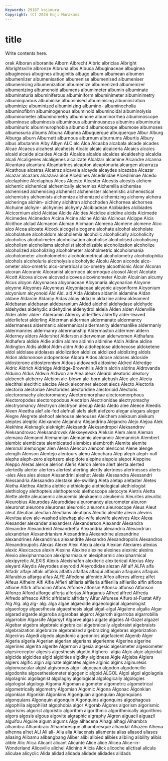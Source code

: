 ```yaml
---
Keywords: 29187 kojimura
Copyright: (C) 2024 Koji Murakami
---
```


# title

Write contents here.



orak Alboran alboranite Alborn Albrecht Albric albricias Albright
Albrightsville albronze Albruna albs Albuca Albuginaceae albuginea albugineous albugines albuginitis
albugo album albumean albumen albumeniizer albumenisation albumenise albumenised albumeniser albumenising
albumenization albumenize albumenized albumenizer albumenizing albumenoid albumens albumimeter albumin albuminate
albuminaturia albuminiferous albuminiform albuminimeter albuminimetry albuminiparous albuminise albuminised albuminising albuminization
albuminize albuminized albuminizing albumino- albuminocholia albuminofibrin albuminogenous albuminoid albuminoidal albuminolysis
albuminometer albuminometry albuminone albuminorrhea albuminoscope albuminose albuminosis albuminous albuminousness albumins
albuminuria albuminuric albuminurophobia albumoid albumoscope albumose albumoses albumosuria albums Albuna
Albunea Albuquerque albuquerque Albur Alburg Alburga alburn Alburnett alburnous alburnum
alburnums Alburtis Albury albus albutannin Alby Albyn ALC alc Alca
Alcaaba alcabala alcade alcades Alcae Alcaeus alcahest alcahests Alcaic alcaic
alcaiceria Alcaics alcaics alcaid alcaide alcaides Alcaids Alcalde alcalde alcaldes
alcaldeship alcaldia alcali Alcaligenes alcaligenes alcalizate Alcalzar alcamine Alcandre alcanna
Alcantara alcantara Alcantarines alcapton alcaptonuria alcargen alcarraza Alcathous alcatras Alcatraz
alcavala alcayde alcaydes alcazaba Alcazar alcazar alcazars alcazava alce Alcedines
Alcedinidae Alcedininae Alcedo alcelaphine Alcelaphus Alces Alceste Alcester Alcestis alcestis
alchem alchemic alchemical alchemically alchemies Alchemilla alchemise alchemised alchemising alchemist
alchemister alchemistic alchemistical alchemistry alchemists alchemize alchemized alchemizing alchemy alchera
alcheringa alchim- alchimy alchitran alchochoden Alchornea alchornea Alchuine alchym- alchymies
alchymy Alcibiadean Alcibiades alcibiades Alcicornium alcid Alcidae Alcide Alcides Alcidice
alcidine alcids Alcimede Alcimedes Alcimedon Alcina Alcine alcine Alcinia Alcinous
Alcippe Alcis Alcithoe alclad Alcmaeon Alcman Alcmaon Alcmena Alcmene alcmene
Alco alco Alcoa alcoate Alcock alcogel alcogene alcohate alcohol alcoholate
alcoholature alcoholdom alcoholemia alcoholic alcoholically alcoholicity alcoholics alcoholimeter alcoholisation alcoholise
alcoholised alcoholising alcoholism alcoholisms alcoholist alcoholizable alcoholization alcoholize alcoholized alcoholizing
alcoholmeter alcoholmetric alcoholomania alcoholometer alcoholometric alcoholometrical alcoholometry alcoholophilia alcohols alcoholuria
alcoholysis alcoholytic Alcolu Alcon alconde alco-ometer alco-ometric alco-ometrical alco-ometry alcoothionic
Alcor Alcoran alcoran Alcoranic Alcoranist alcornoco alcornoque alcosol Alcot Alcotate
Alcott Alcova alcove alcoved alcoves alcovinometer Alcuin Alcuinian alcumy Alcus
alcyon Alcyonacea alcyonacean Alcyonaria alcyonarian Alcyone alcyone Alcyones Alcyoneus Alcyoniaceae
alcyonic alcyoniform Alcyonium alcyonium alcyonoid Ald Ald. ald Alda Aldabra
aldamin aldamine Aldan aldane Aldarcie Aldarcy Aldas alday aldazin aldazine
aldea aldeament Aldebaran aldebaran aldebaranium Alded aldehol aldehydase aldehyde aldehydes
aldehydic aldehydine aldehydrol aldeia Alden alden Aldenville Alder alder alder-
Alderamin Aldercy alderflies alderfly alder-leaved alderliefest alderling Alderman alderman aldermanate
aldermancy aldermaness aldermanic aldermanical aldermanity aldermanlike aldermanly aldermanries aldermanry aldermanship
Aldermaston aldermen aldern Alderney alders Aldershot Alderson alderwoman alderwomen Aldhafara
Aldhafera aldide Aldie aldim aldime aldimin aldimine Aldin Aldine aldine
Aldington Aldis alditol Aldm aldm Aldo aldoheptose aldohexose aldoketene aldol
aldolase aldolases aldolization aldolize aldolized aldolizing aldols Aldon aldononose aldopentose
Aldora Aldos aldose aldoses aldoside aldosterone aldosteronism Aldous aldovandi aldoxime
Aldred Aldredge Aldric Aldrich Aldridge Aldridge-Brownhills Aldrin aldrin aldrins Aldrovanda
Alduino Aldus Aldwin Aldwon ale Alea aleak Aleardi aleatoric aleatory
alebench aleberry Alebion ale-blown ale-born alebush Alec alec Alecia alecithal
alecithic alecize Aleck aleconner alecost alecs Alecto Alectoria alectoria alectoriae
Alectorides alectoridine alectorioid Alectoris alectoromachy alectoromancy Alectoromorphae alectoromorphous Alectoropodes alectoropodous
Alectrion Alectrionidae alectryomachy alectryomancy Alectryon alectryon alecup Aleda Aledo alee
Aleece Aleedis Aleen Aleetha alef ale-fed alefnull alefs aleft alefzero
alegar alegars aleger Alegre Alegrete alehoof alehouse alehouses Aleichem aleikoum
aleikum aleiptes aleiptic Aleixandre Alejandra Alejandrina Alejandro Alejo Alejoa Alek
Alekhine Aleknagik aleknight Aleksandr Aleksandropol Aleksandrov Aleksandrovac Aleksandrovsk Alekseyevska Aleksin
Alem alem Aleman alemana Alemanni Alemannian Alemannic alemannic Alemannish Alembert
alembic alembicate alembicated alembics alembroth Alemite alemite alemmal alemonger alen
Alena Alencon alencon alencons Alene alenge alength Alenson Alentejo alentours
alenu Aleochara Alep aleph aleph-null alephs aleph-zero alephzero alepidote alepine
alepole alepot Aleppine Aleppo Aleras alerce alerion Aleris Aleron alerse
alert alerta alerted alertedly alerter alerters alertest alerting alertly alertness
alertnesses alerts -ales Ales ales alesan Alesandrini aleshot Alesia Alessandra
Alessandri Alessandria Alessandro alestake ale-swilling Aleta aletap aletaster Aletes Aletha
Alethea Alethia alethic alethiologic alethiological alethiologist alethiology alethopteis alethopteroid alethoscope
aletocyte Aletris Aletta Alette alette aleucaemic aleucemic aleukaemic aleukemic Aleurites
aleuritic Aleurobius Aleurodes Aleurodidae aleuromancy aleurometer aleuron aleuronat aleurone aleurones
aleuronic aleurons aleuroscope Aleus Aleut aleut Aleutian aleutian Aleutians aleutians
Aleutic aleutite alevin alevins Alevitsa alew ale-washed alewhap ale-wife alewife
alewives Alex Alexa Alexander alexander alexanders Alexanderson Alexandr Alexandra Alexandre
Alexandreid Alexandretta Alexandria alexandria Alexandrian alexandrian Alexandrianism Alexandrina Alexandrine alexandrine
alexandrines Alexandrinus alexandrite Alexandro Alexandropolis Alexandros Alexandroupolis Alexas Alexei Alexi
Alexia alexia Alexian Alexiares alexias alexic Alexicacus alexin Alexina Alexine
alexine alexines alexinic alexins Alexio alexipharmacon alexipharmacum alexipharmic alexipharmical alexipyretic
ALEXIS Alexis Alexishafen alexiteric alexiterical Alexius Aley aleyard Aleydis Aleyrodes
aleyrodid Aleyrodidae alezan Alf alf ALFA alfa Alfadir alfaje alfaki
alfakis alfalfa alfalfas alfaqui alfaquin alfaquins alfaquis Alfarabius alfarga alfas
ALFE Alfedena alfenide Alfeo alferes alferez alfet Alfeus Alfheim Alfi
Alfie Alfieri alfilaria alfileria alfilerilla alfilerillo alfin alfiona alfione Alfirk
alfoncino Alfons Alfonse alfonsin Alfonso alfonso Alfonson Alfonzo Alford alforge
alforja alforjas Alfraganus Alfred alfred Alfreda Alfredo alfresco Alfric alfridaric
alfridary Alfur Alfurese Alfuro al-Fustat Alfy Alg Alg. alg alg-
alg. alga algae algaecide algaeological algaeologist algaeology algaesthesia algaesthesis algal
algal-algal Algalene algalia Algar algarad algarde algaroba algarobas algarot Algaroth
algarroba algarrobilla algarrobin Algarsife Algarsyf Algarve algas algate algates Al-Gazel
algazel Algebar algebra algebraic algebraical algebraically algebraist algebraists algebraization algebraize
algebraized algebraizing algebras algebrization Algeciras Algedi algedo algedonic algedonics algefacient
Algenib Alger Algeria algeria Algerian algerian algerians algerienne Algerine algerine
algerines algerita algerite Algernon algesia algesic algesimeter algesiometer algesireceptor algesis
algesthesis algetic Alghero -algia Algic algic algicidal algicide algicides algid
algidities algidity algidness Algie Algieba Algiers algiers algific algin alginate
alginates algine alginic algins alginuresis algiomuscular algist algivorous algo- algocyan
algodon algodoncillo algodonite algoesthesiometer algogenic algoid ALGOL Algol algol algolagnia
algolagnic algolagnist algolagny algological algologically algologies algologist algology Algoma Algoman
algometer algometric algometrical algometrically algometry Algomian Algomic Algona Algonac Algonkian
algonkian Algonkin Algonkins Algonquian algonquian Algonquians algonquians Algonquin algonquin Algonquins
algonquins algophagous algophilia algophilist algophobia algor Algorab Algores algorism algorismic
algorisms algorist algoristic algorithm algorithmic algorithmically algorithms algors algosis algous
algovite algraphic algraphy Algren alguacil alguazil alguifou Alguire algum algums
Algy alhacena Alhagi alhagi Alhambra alhambra Alhambraic Alhambresque alhambresque alhandal
Alhazen Alhena alhenna alhet ALI Ali ali- Alia alia Aliacensis
aliamenta alias aliased aliases aliasing Alibamu alibangbang Aliber alibi alibied
alibies alibiing alibility alibis alible Alic Alica Alicant alicant Alicante
Alice alice Alicea Alice-in-Wonderland Aliceville alichel Alichino Alicia Alick alicoche
alictisal alicula aliculae alicyclic Alida alidad alidada alidade alidades alidads
